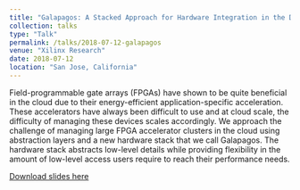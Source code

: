 ```yaml
---
title: "Galapagos: A Stacked Approach for Hardware Integration in the Data Center"
collection: talks
type: "Talk"
permalink: /talks/2018-07-12-galapagos
venue: "Xilinx Research"
date: 2018-07-12
location: "San Jose, California"
---
```



Field-programmable gate arrays (FPGAs) have shown to be quite beneficial in the cloud due to their energy-efficient application-specific acceleration. These accelerators have always been difficult to use and at cloud scale, the difficulty of managing these devices scales accordingly. We approach the challenge of managing large FPGA accelerator clusters in the cloud using abstraction layers and a new hardware stack that we call Galapagos. The hardware stack abstracts low-level details while providing flexibility in the amount of low-level access users require to reach their performance needs.


[Download slides here](http://tarafdar.github.io/files/galapagos.pptx)
